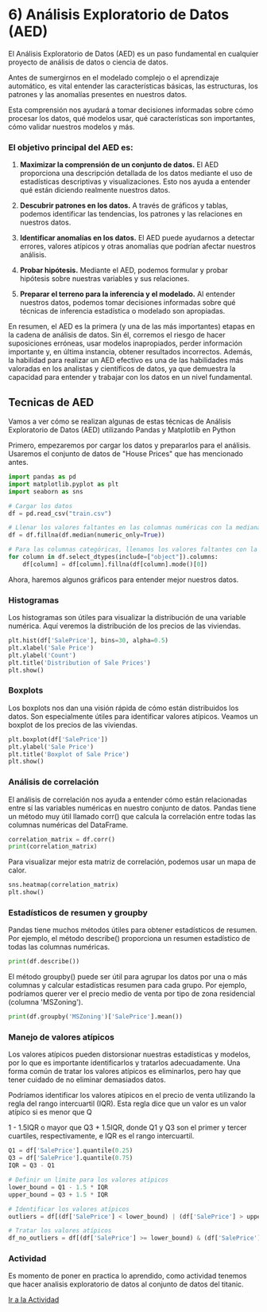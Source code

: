 # 6) Análisis Exploratorio de Datos (AED)
El Análisis Exploratorio de Datos (AED) es un paso fundamental en cualquier proyecto de análisis de datos o ciencia de datos. 

Antes de sumergirnos en el modelado complejo o el aprendizaje automático, es vital entender las características básicas, las estructuras, los patrones y las anomalías presentes en nuestros datos. 

Esta comprensión nos ayudará a tomar decisiones informadas sobre cómo procesar los datos, qué modelos usar, qué características son importantes, cómo validar nuestros modelos y más.

### El objetivo principal del AED es:

1. **Maximizar la comprensión de un conjunto de datos.** El AED proporciona una descripción detallada de los datos mediante el uso de estadísticas descriptivas y visualizaciones. Esto nos ayuda a entender qué están diciendo realmente nuestros datos.

2. **Descubrir patrones en los datos.** A través de gráficos y tablas, podemos identificar las tendencias, los patrones y las relaciones en nuestros datos.

3. **Identificar anomalías en los datos.** El AED puede ayudarnos a detectar errores, valores atípicos y otras anomalías que podrían afectar nuestros análisis.

4. **Probar hipótesis.** Mediante el AED, podemos formular y probar hipótesis sobre nuestras variables y sus relaciones.

5. **Preparar el terreno para la inferencia y el modelado.** Al entender nuestros datos, podemos tomar decisiones informadas sobre qué técnicas de inferencia estadística o modelado son apropiadas.

En resumen, el AED es la primera (y una de las más importantes) etapas en la cadena de análisis de datos. Sin él, corremos el riesgo de hacer suposiciones erróneas, usar modelos inapropiados, perder información importante y, en última instancia, obtener resultados incorrectos. Además, la habilidad para realizar un AED efectivo es una de las habilidades más valoradas en los analistas y científicos de datos, ya que demuestra la capacidad para entender y trabajar con los datos en un nivel fundamental.

## Tecnicas de AED
Vamos a ver cómo se realizan algunas de estas técnicas de Análisis Exploratorio de Datos (AED) utilizando Pandas y Matplotlib en Python

Primero, empezaremos por cargar los datos y prepararlos para el análisis. Usaremos el conjunto de datos de "House Prices" que has mencionado antes.

```python
import pandas as pd
import matplotlib.pyplot as plt
import seaborn as sns

# Cargar los datos
df = pd.read_csv("train.csv")

# Llenar los valores faltantes en las columnas numéricas con la mediana de las columnas correspondientes
df = df.fillna(df.median(numeric_only=True))

# Para las columnas categóricas, llenamos los valores faltantes con la moda (el valor más común)
for column in df.select_dtypes(include=["object"]).columns:
    df[column] = df[column].fillna(df[column].mode()[0])
```

Ahora, haremos algunos gráficos para entender mejor nuestros datos.

### Histogramas
Los histogramas son útiles para visualizar la distribución de una variable numérica. Aquí veremos la distribución de los precios de las viviendas.
```python
plt.hist(df['SalePrice'], bins=30, alpha=0.5)
plt.xlabel('Sale Price')
plt.ylabel('Count')
plt.title('Distribution of Sale Prices')
plt.show()
```

### Boxplots
Los boxplots nos dan una visión rápida de cómo están distribuidos los datos. Son especialmente útiles para identificar valores atípicos. Veamos un boxplot de los precios de las viviendas.
```python
plt.boxplot(df['SalePrice'])
plt.ylabel('Sale Price')
plt.title('Boxplot of Sale Price')
plt.show()
```

### Análisis de correlación
El análisis de correlación nos ayuda a entender cómo están relacionadas entre sí las variables numéricas en nuestro conjunto de datos. Pandas tiene un método muy útil llamado corr() que calcula la correlación entre todas las columnas numéricas del DataFrame.
```python
correlation_matrix = df.corr()
print(correlation_matrix)
```
Para visualizar mejor esta matriz de correlación, podemos usar un mapa de calor.
```python
sns.heatmap(correlation_matrix)
plt.show()
```

### Estadísticos de resumen y groupby
Pandas tiene muchos métodos útiles para obtener estadísticos de resumen. Por ejemplo, el método describe() proporciona un resumen estadístico de todas las columnas numéricas.
```python
print(df.describe())
```
El método groupby() puede ser útil para agrupar los datos por una o más columnas y calcular estadísticas resumen para cada grupo. Por ejemplo, podríamos querer ver el precio medio de venta por tipo de zona residencial (columna 'MSZoning').
```python
print(df.groupby('MSZoning')['SalePrice'].mean())
```

### Manejo de valores atípicos
Los valores atípicos pueden distorsionar nuestras estadísticas y modelos, por lo que es importante identificarlos y tratarlos adecuadamente. Una forma común de tratar los valores atípicos es eliminarlos, pero hay que tener cuidado de no eliminar demasiados datos.

Podríamos identificar los valores atípicos en el precio de venta utilizando la regla del rango intercuartil (IQR). Esta regla dice que un valor es un valor atípico si es menor que Q

1 - 1.5IQR o mayor que Q3 + 1.5IQR, donde Q1 y Q3 son el primer y tercer cuartiles, respectivamente, e IQR es el rango intercuartil.

```python
Q1 = df['SalePrice'].quantile(0.25)
Q3 = df['SalePrice'].quantile(0.75)
IQR = Q3 - Q1

# Definir un límite para los valores atípicos
lower_bound = Q1 - 1.5 * IQR
upper_bound = Q3 + 1.5 * IQR

# Identificar los valores atípicos
outliers = df[(df['SalePrice'] < lower_bound) | (df['SalePrice'] > upper_bound)]

# Tratar los valores atípicos
df_no_outliers = df[(df['SalePrice'] >= lower_bound) & (df['SalePrice'] <= upper_bound)]
```

### Actividad
Es momento de poner en practica lo aprendido, como actividad tenemos que hacer analisis exploratorio de datos al conjunto de datos del titanic.

[Ir a la Actividad](https://github.com/apholdings/Ciencia_de_Datos_con_Python/blob/main/6%29%20Analisis%20Exploratorio%20de%20Datos/Titanic%20-%20Machine%20Learning%20From%20Disaster/README.md)